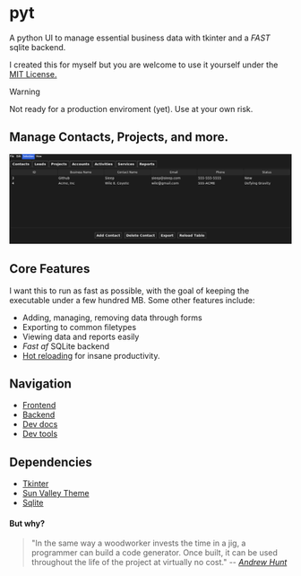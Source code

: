 # pyt
A python UI to manage essential business data with tkinter and a *FAST* sqlite backend.

I created this for myself but you are welcome to use it yourself under the [MIT License.](LICENSE)

> [!WARNING]  
> Not ready for a production enviroment (yet). Use at your own risk.

## Manage Contacts, Projects, and more.
![](https://github.com/Sieep-Coding/pyt/blob/main/assets/image.png)

## Core Features
I want this to run as fast as possible, with the goal of keeping the executable under a few hundred MB.
Some other features include:
- Adding, managing, removing data through forms
- Exporting to common filetypes
- Viewing data and reports easily
- *Fast af* SQLite backend
- [Hot reloading](hot_reload.py) for insane productivity.

## Navigation
- [Frontend](gui.py)
- [Backend](database.py)
- [Dev docs](DEVTOOLS.md)
- [Dev tools](makefile)

## Dependencies
- [Tkinter](https://docs.python.org/3/library/tkinter.html)
- [Sun Valley Theme](https://github.com/rdbende/Sun-Valley-ttk-theme/tree/main)
- [Sqlite](https://www.sqlite.org/)

#### But why?
> "In the same way a woodworker invests the time in a jig, a programmer can build a code generator. 
> Once built, it can be used throughout the life of the project at virtually no cost."
> -- [*Andrew Hunt*](https://en.wikipedia.org/wiki/Andy_Hunt_(author))